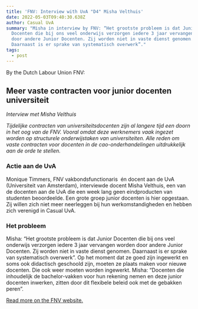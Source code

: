 ```yaml
---
title: 'FNV: Interview with UvA "D4" Misha Velthuis'
date: 2022-05-03T09:40:30.638Z
author: Casual UvA
summary: "Misha in interview by FNV: “Het grootste probleem is dat Junior
  Docenten die bij ons veel onderwijs verzorgen iedere 3 jaar vervangen worden
  door andere Junior Docenten. Zij worden niet in vaste dienst genomen.
  Daarnaast is er sprake van systematisch overwerk”."
tags:
  - post
---
```

By the Dutch Labour Union FNV:

## **Meer vaste contracten voor junior docenten universiteit**

*Interview met Misha Velthuis*

*Tijdelijke contracten van universiteitsdocenten zijn al langere tijd een doorn in het oog van de FNV. Vooral omdat deze werknemers vaak ingezet worden op structurele onderwijstaken van universiteiten. Alle reden om vaste contracten voor docenten in de cao-onderhandelingen uitdrukkelijk aan de orde te stellen.*

### Actie aan de UvA

Monique Timmers, FNV vakbondsfunctionaris  én docent aan de UvA (Universiteit van Amsterdam), interviewde docent Misha Velthuis, een van de docenten aan de UvA die een week lang geen eindproducten van studenten beoordeelde. Een grote groep junior docenten is hier opgestaan. Zij willen zich niet meer neerleggen bij hun werkomstandigheden en hebben zich verenigd in Casual UvA.

### Het probleem

Misha: “Het grootste probleem is dat Junior Docenten die bij ons veel onderwijs verzorgen iedere 3 jaar vervangen worden door andere Junior Docenten. Zij worden niet in vaste dienst genomen. Daarnaast is er sprake van systematisch overwerk”. Op het moment dat ze goed zijn ingewerkt en soms ook didactisch geschoold zijn, moeten ze plaats maken voor nieuwe docenten. Die ook weer moeten worden ingewerkt. Misha: “Docenten die inhoudelijk de bachelor-vakken voor hun rekening nemen en deze junior docenten inwerken, zitten door dit flexibele beleid ook met de gebakken peren”.

[Read more on the FNV website.](https://www.fnv.nl/nieuwsbericht/sectornieuws/fnv-overheid/2022/05/meer-vaste-contracten-junior-docenten-universiteit)